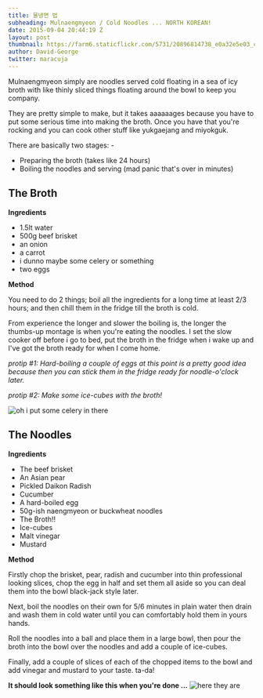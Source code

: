 ```yaml
---
title: 물냉면 법
subheading: Mulnaengmyeon / Cold Noodles ... NORTH KOREAN!
date: 2015-09-04 20:44:19 Z
layout: post
thumbnail: https://farm6.staticflickr.com/5731/20896814738_e0a32e5e03_c.jpg
author: David-George
twitter: maracuja
---
```


Mulnaengmyeon simply are noodles served cold floating in a sea of icy broth with like thinly sliced things floating around the bowl to keep you company.

They are pretty simple to make, but it takes aaaaaages because you have to put some serious time into making the broth. Once you have that you're rocking and you can cook other stuff like yukgaejang and miyokguk.

There are basically two stages: -

* Preparing the broth (takes like 24 hours)
* Boiling the noodles and serving (mad panic that's over in minutes)

## The Broth
**Ingredients**

* 1.5lt water
* 500g beef brisket
* an onion
* a carrot
* i dunno maybe some celery or something
* two eggs

**Method**

You need to do 2 things; boil all the ingredients for a long time at least 2/3 hours; and then chill them in the fridge till the broth is cold. 

From experience the longer and slower the boiling is, the longer the thumbs-up montage is when you're eating the noodles. I set the slow cooker off before i go to bed, put the broth in the fridge when i wake up and I've got the broth ready for when I come home.

*protip #1: Hard-boiling a couple of eggs at this point is a pretty good idea because then you can stick them in the fridge ready for noodle-o'clock later.*

*protip #2: Make some ice-cubes with the broth!*

![oh i put some celery in there](https://farm6.staticflickr.com/5731/20896814738_e0a32e5e03_c.jpg)

## The Noodles
**Ingredients**

* The beef brisket
* An Asian pear
* Pickled Daikon Radish
* Cucumber
* A hard-boiled egg
* 50g-ish naengmyeon or buckwheat noodles
* The Broth!!
* Ice-cubes
* Malt vinegar
* Mustard

**Method**

Firstly chop the brisket, pear, radish and cucumber into thin professional looking slices, chop the egg in half and set them all aside so you can deal them into the bowl black-jack style later.

Next, boil the noodles on their own for 5/6 minutes in plain water then drain and wash them in cold water until you can comfortably hold them in yours hands.

Roll the noodles into a ball and place them in a large bowl, then pour the broth into the bowl over the noodles and add a couple of ice-cubes.

Finally, add a couple of slices of each of the chopped items to the bowl and add vinegar and mustard to your taste. ta-da!

**It should look something like this when you're done ...**
![here they are](http://farm6.staticflickr.com/5778/21154721101_6bce36de89_b.jpg)